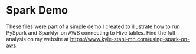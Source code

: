 # Spark Demo
These files were part of a simple demo I created to illustrate how to run PySpark and Sparklyr on AWS connecting to Hive tables. 
Find the full analysis on my website at https://www.kyle-stahl-mn.com/using-spark-on-aws
